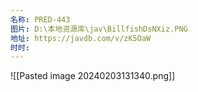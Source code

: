 ```yaml
---
名称: PRED-443
图片: D:\本地资源库\jav\BillfishDsNXiz.PNG
地址: https://javdb.com/v/zK5OaW
时时:
---
```



![[Pasted image 20240203131340.png]]